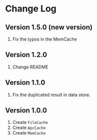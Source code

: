 # Change Log

## Version 1.5.0 (new version)

1. Fix the typos in the MemCache

## Version 1.2.0

1. Change README

## Version 1.1.0

1. Fix the duplicated result in data store.

## Version 1.0.0

1. Create `FileCache`
2. Create `ApcCache`
3. Create `MemCache`